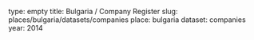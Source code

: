 type: empty
title: Bulgaria / Company Register
slug: places/bulgaria/datasets/companies
place: bulgaria
dataset: companies
year: 2014

